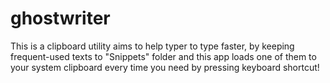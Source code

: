 # ghostwriter

This is a clipboard utility aims to help typer to type faster, by keeping frequent-used texts to "Snippets" folder and this app loads one of them to your system clipboard every time you need by pressing keyboard shortcut!
